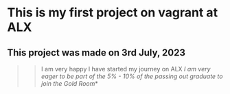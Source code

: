 # This is my first project on vagrant at ALX
## This project was made on 3rd July, 2023
>> I am very happy I have started my journey on ALX
*I am very eager to be part of the 5% - 10% of the passing out graduate to join the Gold Room**
